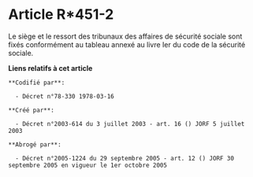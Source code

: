 # Article R*451-2

Le siège et le ressort des tribunaux des affaires de sécurité sociale sont fixés conformément au tableau annexé au livre Ier
du code de la sécurité sociale.

**Liens relatifs à cet article**

	**Codifié par**:

	  - Décret n°78-330 1978-03-16

	**Créé par**:

	  - Décret n°2003-614 du 3 juillet 2003 - art. 16 () JORF 5 juillet 2003

	**Abrogé par**:

	  - Décret n°2005-1224 du 29 septembre 2005 - art. 12 () JORF 30 septembre 2005 en vigueur le 1er octobre 2005
